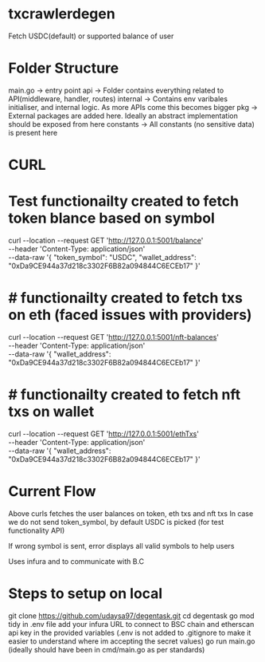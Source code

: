 # txcrawlerdegen
Fetch USDC(default) or supported balance of user 

# Folder Structure

main.go -> entry point
api -> Folder contains everything related to API(middleware, handler, routes)
internal -> Contains env varibales initialiser, and internal logic. As more APIs come this becomes bigger
pkg -> External packages are added here. Ideally an abstract implementation should be exposed from here
constants -> All constants (no sensitive data) is present here

# CURL

# Test functionailty created to fetch token blance based on symbol
curl --location --request GET 'http://127.0.0.1:5001/balance' \
--header 'Content-Type: application/json' \
--data-raw '{
    "token_symbol": "USDC",
    "wallet_address": "0xDa9CE944a37d218c3302F6B82a094844C6ECEb17"
}'

# # functionailty created to fetch txs on eth (faced issues with providers)
curl --location --request GET 'http://127.0.0.1:5001/nft-balances' \
--header 'Content-Type: application/json' \
--data-raw '{
    "wallet_address": "0xDa9CE944a37d218c3302F6B82a094844C6ECEb17"
}'

# # functionailty created to fetch nft txs on wallet

curl --location --request GET 'http://127.0.0.1:5001/ethTxs' \
--header 'Content-Type: application/json' \
--data-raw '{
    "wallet_address": "0xDa9CE944a37d218c3302F6B82a094844C6ECEb17"
}'

# Current Flow

Above curls fetches the user balances on token, eth txs and nft txs
In case we do not send token_symbol, by default USDC is picked (for test functionality API)

If wrong symbol is sent, error displays all valid symbols to help users

Uses infura and  to communicate with B.C

# Steps to setup on local
git clone https://github.com/udaysa97/degentask.git
cd degentask
go mod tidy
in .env file add your infura URL to connect to BSC chain and etherscan api key in the provided variables
(.env is not added to .gitignore to make it easier to understand where im accepting the secret values)
go run main.go (ideally should have been in cmd/main.go as per standards)